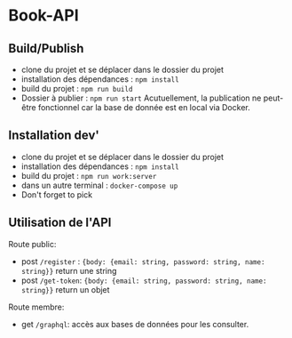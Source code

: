 # Book-API

## Build/Publish

- clone du projet et se déplacer dans le dossier du projet
- installation des dépendances : `npm install`
- build du projet : `npm run build`
- Dossier à publier : `npm run start`
  Acutuellement, la publication ne peut-être fonctionnel car la base de donnée est en local via Docker.

## Installation dev'

- clone du projet et se déplacer dans le dossier du projet
- installation des dépendances : `npm install`
- build du projet : `npm run work:server`
- dans un autre terminal : `docker-compose up`
- Don't forget to pick

## Utilisation de l'API

Route public:

- post `/register` : `{body: {email: string, password: string, name: string}}` return une string
- post `/get-token`: `{body: {email: string, password: string, name: string}}` return un objet

Route membre:

- get `/graphql`: accès aux bases de données pour les consulter.

